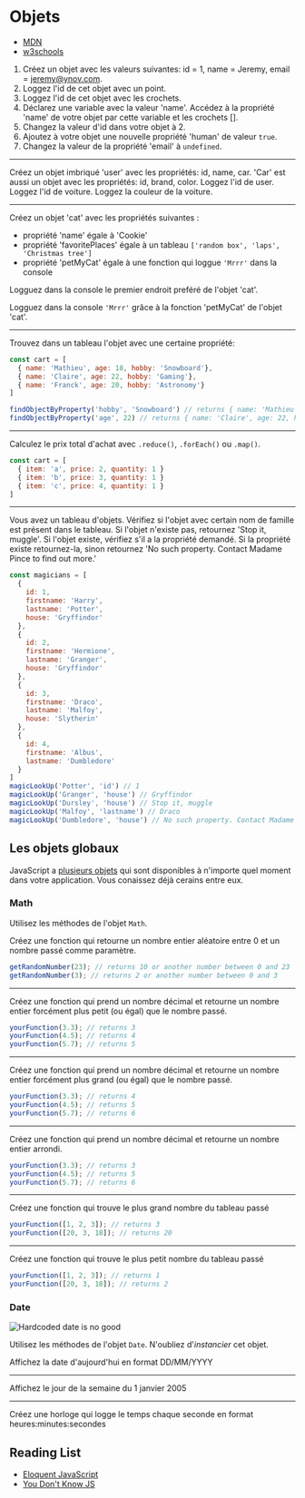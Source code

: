 # Objets

+ [MDN](https://developer.mozilla.org/en-US/docs/Web/JavaScript/Guide/Working_with_Objects)
+ [w3schools](https://www.w3schools.com/js/js_objects.asp)

1. Créez un objet avec les valeurs suivantes: id = 1, name = Jeremy, email = jeremy@ynov.com.
2. Loggez l'id de cet objet avec un point.
3. Loggez l'id de cet objet avec les crochets.
4. Déclarez une variable avec la valeur 'name'. Accédez à la propriété 'name' de votre objet par cette variable et les crochets [].
5. Changez la valeur d'id dans votre objet à 2.
6. Ajoutez à votre objet une nouvelle propriété 'human' de valeur `true`.
7. Changez la valeur de la propriété 'email' à `undefined`.
<!-- 8. Supprimez complètement la propriété 'email'. -->
<!-- 9. Vérifiez si votre objet [a](https://developer.mozilla.org/en-US/docs/Web/JavaScript/Reference/Global_Objects/Object/hasOwnProperty) la propriété 'email'/'human' -->

<!-- ---

Refactorisez ce code pour ne plus utiliser la même référence et pouvoir modifier `myObj2` sans modifier `myObj`.
Utilisez la métode `Object.create()` ou l'opérateur spread `...`

```js
const myObj = { name: 'Pascal' };
const myObj2 = myObj;
myobj2['name'] = 'Paul';
console.log(myObj2) // { name: 'Paul' } - What the heck?
console.log(myObj) // { name: 'Paul' }
``` -->

---

Créez un objet imbriqué 'user' avec les propriétés: id, name, car. 'Car' est aussi un objet avec les propriétés: id, brand, color.
Loggez l'id de user.
Loggez l'id de voiture.
Loggez la couleur de la voiture.

---

Créez un objet 'cat' avec les propriétés suivantes :
+ propriété 'name' égale à 'Cookie'
+ propriété 'favoritePlaces' égale à un tableau `['random box', 'laps', 'Christmas tree']`
+ propriété 'petMyCat' égale à une fonction qui loggue `'Mrrr'` dans la console 

Logguez dans la console le premier endroit preféré de l'objet 'cat'.

Logguez dans la console `'Mrrr'` grâce à la fonction 'petMyCat' de l'objet 'cat'.

---

Trouvez dans un tableau l'objet avec une certaine propriété:

```js
const cart = [
  { name: 'Mathieu', age: 18, hobby: 'Snowboard'},
  { name: 'Claire', age: 22, hobby: 'Gaming'},
  { name: 'Franck', age: 20, hobby: 'Astronomy'}
]

findObjectByProperty('hobby', 'Snowboard') // returns { name: 'Mathieu', age: 18, hobby: 'Snowboard'}
findObjectByProperty('age', 22) // returns { name: 'Claire', age: 22, hobby: 'Gaming'}
```
<!-- ---

Calculez le prix total avec la boucle [For...In](https://developer.mozilla.org/en-US/docs/Web/JavaScript/Reference/Statements/for...in)

```js
const cart = [
  { item: 'x', price: 3 , quantity: 1 },
  { item: 'y', price: 7, quantity: 5 },
  { item: 'z', price: 4, quantity: 2 },
]
``` -->

---

Calculez le prix total d'achat avec `.reduce()`, `.forEach()` ou `.map()`. 
<!-- Doublez le prix de chaque élément du tableau. 💰💰💰 
Trouvez le nouveau prix total.  -->

```js
const cart = [
  { item: 'a', price: 2, quantity: 1 }
  { item: 'b', price: 3, quantity: 1 }
  { item: 'c', price: 4, quantity: 1 }
]
```

<!-- ---

Trouvez tous les produits qui sont plus chers que 10€.

```js
const cart = [
  { item: 'a', quantity: 1, price: 8 },
  { item: 'b', quantity: 2, price: 10 },
  { item: 'c', quantity: 3, price: 13 },
  { item: 'd', quantity: 4, price: 5 },
  { item: 'e', quantity: 5, price: 23 },
]
``` -->

---

Vous avez un tableau d'objets. 
Vérifiez si l'objet avec certain nom de famille est présent dans le tableau.
Si l'objet n'existe pas, retournez 'Stop it, muggle'.
Si l'objet existe, vérifiez s'il a la propriété demandé.
Si la propriété existe retournez-la, sinon retournez 'No such property. Contact Madame Pince to find out more.'

```js
const magicians = [
  {
    id: 1,
    firstname: 'Harry',
    lastname: 'Potter',
    house: 'Gryffindor'
  },
  {
    id: 2,
    firstname: 'Hermione',
    lastname: 'Granger',
    house: 'Gryffindor'
  },
  {
    id: 3,
    firstname: 'Draco',
    lastname: 'Malfoy',
    house: 'Slytherin'
  },
  {
    id: 4,
    firstname: 'Albus',
    lastname: 'Dumbledore'
  }
]
magicLookUp('Potter', 'id') // 1
magicLookUp('Granger', 'house') // Gryffindor
magicLookUp('Dursley', 'house') // Stop it, muggle
magicLookUp('Malfoy', 'lastname') // Draco
magicLookUp('Dumbledore', 'house') // No such property. Contact Madame Pince to find out more.
```

## Les objets globaux

JavaScript a [plusieurs objets](https://developer.mozilla.org/en-US/docs/Web/JavaScript/Reference/Global_Objects) qui sont disponibles à n'importe quel moment dans votre application. Vous conaissez déjà cerains entre eux.

### Math

Utilisez les méthodes de l'objet `Math`.

Créez une fonction qui retourne un nombre entier aléatoire entre 0 et un nombre passé comme paramètre.
```js
getRandomNumber(23); // returns 10 or another number between 0 and 23
getRandomNumber(3); // returns 2 or another number between 0 and 3
```

---

Créez une fonction qui prend un nombre décimal et retourne un nombre entier forcément plus petit (ou égal) que le nombre passé.
```js
yourFunction(3.3); // returns 3
yourFunction(4.5); // returns 4
yourFunction(5.7); // returns 5
```

---

Créez une fonction qui prend un nombre décimal et retourne un nombre entier forcément plus grand (ou égal) que le nombre passé.
```js
yourFunction(3.3); // returns 4
yourFunction(4.5); // returns 5
yourFunction(5.7); // returns 6
```

---

Créez une fonction qui prend un nombre décimal et retourne un nombre entier arrondi.
```js
yourFunction(3.3); // returns 3
yourFunction(4.5); // returns 5
yourFunction(5.7); // returns 6
```

---

Créez une fonction qui trouve le plus grand nombre du tableau passé
```js
yourFunction([1, 2, 3]); // returns 3
yourFunction([20, 3, 18]); // returns 20
```

---

Créez une fonction qui trouve le plus petit nombre du tableau passé
```js
yourFunction([1, 2, 3]); // returns 1
yourFunction([20, 3, 18]); // returns 2
```

### Date

![Hardcoded date is no good](http://www.commitstrip.com/wp-content/uploads/2013/01/Strips-Date-hardcod%C3%A9e-test-trollface.jpg)

Utilisez les méthodes de l'objet `Date`. N'oubliez d'*instancier* cet objet.

Affichez la date d'aujourd'hui en format DD/MM/YYYY

---

Affichez le jour de la semaine du 1 janvier 2005

---

Créez une horloge qui logge le temps chaque seconde en format heures:minutes:secondes


## Reading List
+ [Eloquent JavaScript](https://eloquentjavascript.net/04_data.html#h_cqg63Sxe3o)
+ [You Don't Know JS](https://github.com/getify/You-Dont-Know-JS/blob/master/this%20%26%20object%20prototypes/ch3.md)